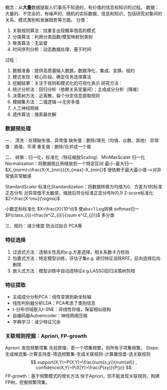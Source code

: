 概念：从**大量**数据提取人们事先不知道的，有价值的信息和知识的过程。
数据：大量的、不完全的、有噪声的、随机的实际数据，信息和知识，包括研究对象间的关系、模式类别和发展趋势等方面。
分类：
1. 关联规则算法：找重复出现概率很高的模式
2. 分类算法：利用分类函数/模型映射到类别
3. 聚类算法：无监督
4. 时间序列分析：动态数据处理，基于时间

过程：
1. 数据准备：提供高质量输入数据，数据净化、集成、变换、规约
2. 模式发现：核心阶段。确定任务选择算法
3. 挖掘结果：关注于规则和模式化的可视化表示
研究方法：
1. 统计分析法：回归分析（依赖关系变量间）；主成成分分析（降维）
2. 决策树方法：近离散，每个分支信息提取规则
3. 模糊集方法：二值逻辑-->无穷多值
4. 人工神经网络
5. 遗传算法：搜索最优解

### 数据预处理
一、 清洗：处理缺失值、异常值
缺失值：删除/填充（均值、众数、其他）
异常值：插值、平滑
重复值：删除/合并成一个值

二、 转换：归一化、标准化（特征缩放Scaling）
MinMaxScaler
归一化Normalization：将数据按比例缩放到一个特定区间
最小-最大归一$X_{norm}=\frac{X-X_{min}}{X_{max}-X_{min}}$
很依赖于最大最小值-->对异常值非常敏感

StandardScaler
标准化Standardization：将数据转换为均值为0、方差为1的标准正态分布
对异常值不太敏感，缩放后符合标准正态分布N(0,1)
Z-score标准化 $Z=\frac{X-\mu}{\sigma}$

小数定标标准化 $X=\frac{X}{10^d}$ 使abs<1
Log转换
softmax归一 $P(class_{i})=\frac{e^(Z_{i})}{\sum e^(Z_{j})}$ 多分类

三、规约：减少维度
防治过拟合 PCA等

### 特征选择

1. 过滤式方法：选相关性高的e.g.方差选择，相关系数卡方检验
2. 包裹式方法：特定模型训练，评估子集e.g. 递归特征消除RFE，前向选择后向删除
3. 嵌入式方法：模型训练中自动选特征e.g.LASSO回归决策树剪枝
### 特征提取
- 主成成分分析PCA：线性变换到新坐标轴
- 线性判别器分析LDA：PCA考虑了类别信息
- t-分布邻域嵌入t-SNE：非线性将维，保留相似结构
- 自编码器Autoencoder：神经网络压缩
- 字典学习：减少特征冗余
### 关联规则挖掘：Apriori, FP-growth
Apriori: 发现频繁项集
先验原理，若一个项集频繁，则所有子项集频繁。
Steps: 生成候选集-计算支持度-筛选频繁集-生成关联规则-计算置信度-选关联规则
$$
support(X,Y)=P(X,Y)=\frac{num(x,y)}{num(all)} ,
confidence(X,Y)=P(X|Y)=\frac{P(xy)}{P(y)}
$$
FP-growth：基于频繁模式的增长方法
快于Apriori，但不能发现关联规则，构建FP树，挖掘频繁项集。
